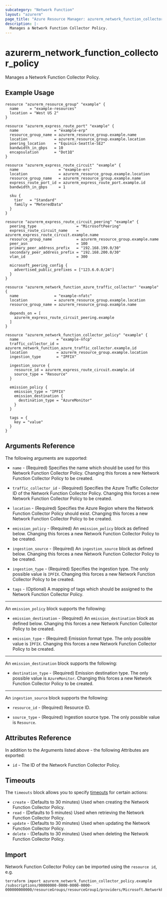 ```yaml
---
subcategory: "Network Function"
layout: "azurerm"
page_title: "Azure Resource Manager: azurerm_network_function_collector_policy"
description: |-
  Manages a Network Function Collector Policy.
---
```


# azurerm_network_function_collector_policy

Manages a Network Function Collector Policy.

## Example Usage

```hcl
resource "azurerm_resource_group" "example" {
  name     = "example-resources"
  location = "West US 2"
}

resource "azurerm_express_route_port" "example" {
  name                = "example-erp"
  resource_group_name = azurerm_resource_group.example.name
  location            = azurerm_resource_group.example.location
  peering_location    = "Equinix-Seattle-SE2"
  bandwidth_in_gbps   = 10
  encapsulation       = "Dot1Q"
}

resource "azurerm_express_route_circuit" "example" {
  name                  = "example-erc"
  location              = azurerm_resource_group.example.location
  resource_group_name   = azurerm_resource_group.example.name
  express_route_port_id = azurerm_express_route_port.example.id
  bandwidth_in_gbps     = 1

  sku {
    tier   = "Standard"
    family = "MeteredData"
  }
}

resource "azurerm_express_route_circuit_peering" "example" {
  peering_type                  = "MicrosoftPeering"
  express_route_circuit_name    = azurerm_express_route_circuit.example.name
  resource_group_name           = azurerm_resource_group.example.name
  peer_asn                      = 100
  primary_peer_address_prefix   = "192.168.199.0/30"
  secondary_peer_address_prefix = "192.168.200.0/30"
  vlan_id                       = 300

  microsoft_peering_config {
    advertised_public_prefixes = ["123.6.0.0/24"]
  }
}

resource "azurerm_network_function_azure_traffic_collector" "example" {
  name                = "example-nfatc"
  location            = azurerm_resource_group.example.location
  resource_group_name = azurerm_resource_group.example.name

  depends_on = [
    azurerm_express_route_circuit_peering.example
  ]
}

resource "azurerm_network_function_collector_policy" "example" {
  name                 = "example-nfcp"
  traffic_collector_id = azurerm_network_function_azure_traffic_collector.example.id
  location             = azurerm_resource_group.example.location
  ingestion_type       = "IPFIX"

  ingestion_source {
    resource_id = azurerm_express_route_circuit.example.id
    source_type = "Resource"
  }

  emission_policy {
    emission_type = "IPFIX"
    emission_destination {
      destination_type = "AzureMonitor"
    }
  }

  tags = {
    key = "value"
  }
}
```

## Arguments Reference

The following arguments are supported:

* `name` - (Required) Specifies the name which should be used for this Network Function Collector Policy. Changing this forces a new Network Function Collector Policy to be created.

* `traffic_collector_id` - (Required) Specifies the Azure Traffic Collector ID of the Network Function Collector Policy. Changing this forces a new Network Function Collector Policy to be created.

* `location` - (Required) Specifies the Azure Region where the Network Function Collector Policy should exist. Changing this forces a new Network Function Collector Policy to be created.

* `emission_policy` - (Required) An `emission_policy` block as defined below. Changing this forces a new Network Function Collector Policy to be created.

* `ingestion_source` - (Required) An `ingestion_source` block as defined below. Changing this forces a new Network Function Collector Policy to be created.

* `ingestion_type` - (Required) Specifies the ingestion type. The only possible value is `IPFIX`. Changing this forces a new Network Function Collector Policy to be created.

* `tags` - (Optional) A mapping of tags which should be assigned to the Network Function Collector Policy.

---

An `emission_policy` block supports the following:

* `emission_destination` - (Required) An `emission_destination` block as defined below. Changing this forces a new Network Function Collector Policy to be created.

* `emission_type` - (Required) Emission format type. The only possible value is `IPFIX`. Changing this forces a new Network Function Collector Policy to be created.

---

An `emission_destination` block supports the following:

* `destination_type` - (Required) Emission destination type. The only possible value is `AzureMonitor`. Changing this forces a new Network Function Collector Policy to be created.

---

An `ingestion_source` block supports the following:

* `resource_id` - (Required) Resource ID.

* `source_type` - (Required) Ingestion source type. The only possible value is `Resource`.

## Attributes Reference

In addition to the Arguments listed above - the following Attributes are exported:

* `id` - The ID of the Network Function Collector Policy.

## Timeouts

The `timeouts` block allows you to specify [timeouts](https://www.terraform.io/docs/configuration/resources.html#timeouts) for certain actions:

* `create` - (Defaults to 30 minutes) Used when creating the Network Function Collector Policy.
* `read` - (Defaults to 5 minutes) Used when retrieving the Network Function Collector Policy.
* `update` - (Defaults to 30 minutes) Used when updating the Network Function Collector Policy.
* `delete` - (Defaults to 30 minutes) Used when deleting the Network Function Collector Policy.

## Import

Network Function Collector Policy can be imported using the `resource id`, e.g.

```shell
terraform import azurerm_network_function_collector_policy.example /subscriptions/00000000-0000-0000-0000-000000000000/resourceGroups/resourceGroup1/providers/Microsoft.NetworkFunction/azureTrafficCollectors/azureTrafficCollector1/collectorPolicies/collectorPolicy1
```
